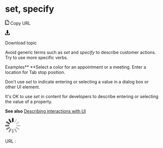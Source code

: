 # set, specify

![Copy URL](media/set-specify/Copy.png)
Copy URL

![Download](media/set-specify/Download.png)

Download topic

Avoid generic terms such as *set* and *specify* to describe customer actions. Try to use more specific verbs.

Examples**
**Select a color for an appointment or a meeting.
Enter a location for Tab stop position.

Don't use *set* to indicate entering or selecting a value in a dialog box or other UI element.

It's OK to use *set* in content for developers to describe entering or selecting the value of a property.

**See also** [Describing interactions with UI](https://worldready.cloudapp.net/Styleguide/Read?id=2700&topicid=26472)

![In progress](media/set-specify/activity-large.gif)

URL :
